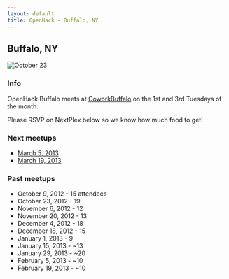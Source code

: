 ```yaml
---
layout: default
title: OpenHack - Buffalo, NY
---
```


## Buffalo, NY

![October 23](/buffalo/october.png)

### Info

OpenHack Buffalo meets at [CoworkBuffalo](http://coworkbuffalo.com) on the 1st and 3rd Tuesdays of the month.

Please RSVP on NextPlex below so we know how much food to get!

### Next meetups

* [March 5, 2013](http://nextplex.com/buffalo-ny/calendar/events/4496-openhack-march-1-0)
* [March 19, 2013](http://nextplex.com/buffalo-ny/calendar/events/4497-openhack-march-2-0)

### Past meetups

* October 9, 2012 - 15 attendees
* October 23, 2012 - 19
* November 6, 2012 - 12
* November 20, 2012 - 13
* December 4, 2012 - 18
* December 18, 2012 - 15
* January 1, 2013 - 9
* January 15, 2013 - ~13
* January 29, 2013 - ~20
* February 5, 2013 - ~10
* February 19, 2013 - ~10
